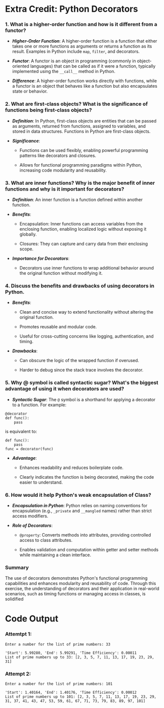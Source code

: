 # Extra Credit: Python Decorators

### 1. What is a higher-order function and how is it different from a functor?

- ***Higher-Order Function***:
A higher-order function is a function that either takes one or more functions as arguments or returns a function as its result. Examples in Python include `map`, `filter`, and decorators.

- ***Functor***:
A functor is an object in programming (commonly in object-oriented languages) that can be called as if it were a function, typically implemented using the `__call__` method in Python.

- ***Difference***:
A higher-order function works directly with functions, while a functor is an object that behaves like a function but also encapsulates state or behavior.


### 2. What are first-class objects? What is the significance of functions being first-class objects?

- ***Definition***:
In Python, first-class objects are entities that can be passed as arguments, returned from functions, assigned to variables, and stored in data structures. Functions in Python are first-class objects.

- ***Significance***:

  - Functions can be used flexibly, enabling powerful programming patterns like decorators and closures.

  - Allows for functional programming paradigms within Python, increasing code modularity and reusability.

### 3. What are inner functions? Why is the major benefit of inner functions and why is it important for decorators?

- ***Definition***:
An inner function is a function defined within another function.

- ***Benefits***:

  - Encapsulation: Inner functions can access variables from the enclosing function, enabling localized logic without exposing it globally.

  - Closures: They can capture and carry data from their enclosing scope.

- ***Importance for Decorators***:

  - Decorators use inner functions to wrap additional behavior around the original function without modifying it.

### 4. Discuss the benefits and drawbacks of using decorators in Python.

- ***Benefits***:

  - Clean and concise way to extend functionality without altering the original function.

  - Promotes reusable and modular code.

  - Useful for cross-cutting concerns like logging, authentication, and timing.

- ***Drawbacks***:

  - Can obscure the logic of the wrapped function if overused.

  - Harder to debug since the stack trace involves the decorator.

### 5. Why @ symbol is called syntactic sugar? What's the biggest advantage of using it when decorators are used?

- ***Syntactic Sugar***:
The `@` symbol is a shorthand for applying a decorator to a function. For example:

```
@decorator
def func():
    pass
```
is equivalent to:

```
def func():
    pass
func = decorator(func)
```

- ***Advantage***:

  - Enhances readability and reduces boilerplate code.

  - Clearly indicates the function is being decorated, making the code easier to understand.

### 6. How would it help Python's weak encapsulation of Class?

- ***Encapsulation in Python***:
Python relies on naming conventions for encapsulation (e.g., `_private` and `__mangled` names) rather than strict access modifiers.

- ***Role of Decorators***:

  - `@property`: Converts methods into attributes, providing controlled access to class attributes.

  - Enables validation and computation within getter and setter methods while maintaining a clean interface.

### Summary

The use of decorators demonstrates Python's functional programming capabilities and enhances modularity and reusability of code. Through this exercise, the understanding of decorators and their application in real-world scenarios, such as timing functions or managing access in classes, is solidified

# Code Output

### Attemtpt 1:

```
Enter a number for the list of prime numbers: 33

'Start': 5.99280, 'End': 5.99291, 'Time Efficiency': 0.00011
List of prime numbers up to 33: [2, 3, 5, 7, 11, 13, 17, 19, 23, 29, 31]
```

### Attempt 2:

```
Enter a number for the list of prime numbers: 101

'Start': 1.40164, 'End': 1.40176, 'Time Efficiency': 0.00012
List of prime numbers up to 101: [2, 3, 5, 7, 11, 13, 17, 19, 23, 29, 31, 37, 41, 43, 47, 53, 59, 61, 67, 71, 73, 79, 83, 89, 97, 101]
```